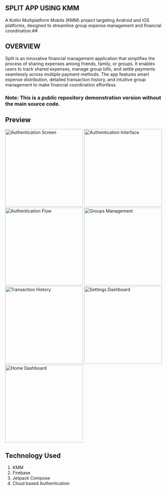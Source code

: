 ## SPLIT APP USING KMM
A Kotlin Multiplatform Mobile (KMM) project targeting Android and iOS platforms, designed to streamline group expense management and financial coordination.##
## OVERVIEW
Split is an innovative financial management application that simplifies the process of sharing expenses among friends, family, or groups. It enables users to track shared expenses, manage group bills, and settle payments seamlessly across multiple payment methods. The app features smart expense distribution, detailed transaction history, and intuitive group management to make financial coordination effortless.
### Note: This is a public repository demonstration version without the main source code.

## Preview
<img src="https://github.com/user-attachments/assets/10cc2dad-36b7-4268-92eb-461e3c5127be" width="250" alt="Authentication Screen" />
<img src="https://github.com/user-attachments/assets/2713d438-fb46-4045-86f7-d897e0bef6d7" width="250" alt="Authentication Interface" />
<img src="https://github.com/user-attachments/assets/6fe4f053-cae8-444f-8cfb-59e8a00def5c" width="250" alt="Authentication Flow" />
<img src="https://github.com/user-attachments/assets/c7ba6c3b-21bf-4781-9afd-1b49caaa24e9" width="250" alt="Groups Management" />
<img src="https://github.com/user-attachments/assets/c6cae9d6-8c83-4734-9d5e-74cff2e67972" width="250" alt="Transaction History" />
<img src="https://github.com/user-attachments/assets/ce02a0ef-fae0-4187-b554-cf10622b92d8" width="250" alt="Settings Dashboard" />
<img src="https://github.com/user-attachments/assets/d6c28ae7-3dfe-4a44-b974-1537f5888bb5" width="250" alt="Home Dashboard" />


## Technology Used
1. KMM
2. Firebase
3. Jetpack Compose
4. Cloud based Authentication
